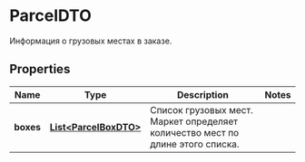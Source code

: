 

# ParcelDTO

Информация о грузовых местах в заказе.

## Properties

| Name | Type | Description | Notes |
|------------ | ------------- | ------------- | -------------|
|**boxes** | [**List&lt;ParcelBoxDTO&gt;**](ParcelBoxDTO.md) | Список грузовых мест. Маркет определяет количество мест по длине этого списка. |  |



